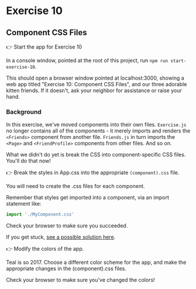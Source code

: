 # Exercise 10
## Component CSS Files

&#128073; Start the app for Exercise 10

In a console window, pointed at the root of this project, run `npm run start-exercise-10`.

This should open a browser window pointed at localhost:3000, showing a web app titled "Exercise 10: Component CSS Files", and our three adorable kitten friends. If it doesn't, ask your neighbor for assistance or raise your hand.

### Background

In this exercise, we've moved components into their own files. `Exercise.js` no longer contains all of the components - it merely imports and renders the `<Friends>` component from another file. `Friends.js` in turn imports the `<Page>` and `<FriendProfile>` components from other files. And so on.

What we didn't do yet is break the CSS into component-specific CSS files. You'll do that now!

&#128073; Break the styles in App.css into the appropriate `(component).css` file.

You will need to create the .css files for each component.

Remember that styles get imported into a component, via an import statement like:

```javascript
import './MyComponent.css'
```

Check your browser to make sure you succeeded.

If you get stuck, [see a possible solution here](./SOLUTIONS.md#component-css-files).

&#128073; Modify the colors of the app.

Teal is so 2017. Choose a different color scheme for the app, and make the appropriate changes in the (component).css files.

Check your browser to make sure you've changed the colors!
